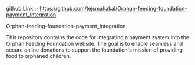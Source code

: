 github Link :- https://github.com/tejsmahakal/Orphan-feeding-foundation-payment_Integration

Orphan-feeding-foundation-payment_Integration

This repository contains the code for integrating a payment system into the Orphan Feeding Foundation website. 
The goal is to enable seamless and secure online donations to support the foundation's mission of providing food to orphaned children.
